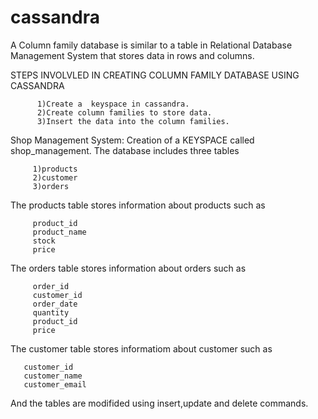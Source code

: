 # cassandra
A Column family database is similar to a table in Relational Database Management System that stores data in rows and columns.

STEPS INVOLVLED IN CREATING COLUMN FAMILY DATABASE USING CASSANDRA

          1)Create a  keyspace in cassandra.
          2)Create column families to store data.
          3)Insert the data into the column families.
   
   
Shop Management System:
Creation of a KEYSPACE called shop_management.
The database includes three tables


         1)products
         2)customer
         3)orders
   
   
The products table stores information about products such as


         product_id
         product_name
         stock
         price
   
   
The orders table stores information about orders such as


         order_id
         customer_id
         order_date
         quantity
         product_id
         price
         
The customer table stores informatiom about customer such as


       customer_id
       customer_name
       customer_email
       
       
And the tables are modifided using insert,update and delete commands.
   
   
